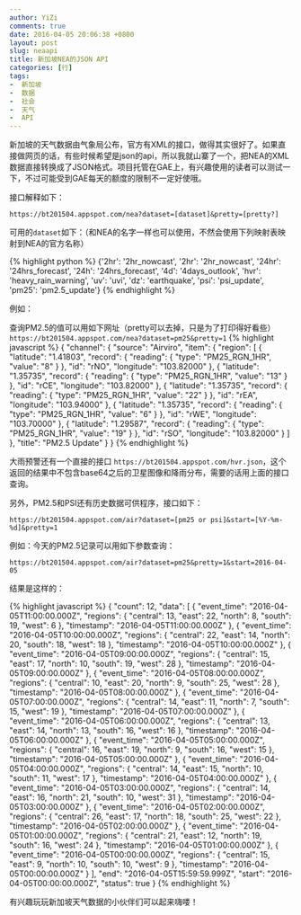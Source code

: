 ```yaml
---
author: YiZi
comments: true
date: 2016-04-05 20:06:38 +0800
layout: post
slug: neaapi
title: 新加坡NEA的JSON API
categories: [行]
tags:
-  新加坡
-  数据
-  社会
-  天气
-  API
---
```


新加坡的天气数据由气象局公布，官方有XML的接口，做得其实很好了。如果直接做网页的话，有些时候希望是json的api，所以我就山寨了一个，把NEA的XML数据直接转换成了JSON格式。项目托管在GAE上，有兴趣使用的读者可以测试一下，不过可能受到GAE每天的额度的限制不一定好使哦。

接口解释如下：

`https://bt201504.appspot.com/nea?dataset=[dataset]&pretty=[pretty?]`

可用的`dataset`如下：（和NEA的名字一样也可以使用，不然会使用下列映射表映射到NEA的官方名称）

{% highlight python %}
{'2hr': '2hr_nowcast',
	'2hr': '2hr_nowcast',
	'24hr': '24hrs_forecast',
	'24h': '24hrs_forecast',
	'4d': '4days_outlook',
	'hvr': 'heavy_rain_warning',
	'uv': 'uvi',
	'dz': 'earthquake',
	'psi': 'psi_update',
	'pm25': 'pm2.5_update'}
{% endhighlight %}

例如：

查询PM2.5的值可以用如下网址（pretty可以去掉，只是为了打印得好看些）
`https://bt201504.appspot.com/nea?dataset=pm25&pretty=1`
{% highlight javascript %}
{
    "channel": {
        "source": "Airviro", 
        "item": {
            "region": [
                {
                    "latitude": "1.41803", 
                    "record": {
                        "reading": {
                            "type": "PM25_RGN_1HR", 
                            "value": "8"
                        }
                    }, 
                    "id": "rNO", 
                    "longitude": "103.82000"
                }, 
                {
                    "latitude": "1.35735", 
                    "record": {
                        "reading": {
                            "type": "PM25_RGN_1HR", 
                            "value": "13"
                        }
                    }, 
                    "id": "rCE", 
                    "longitude": "103.82000"
                }, 
                {
                    "latitude": "1.35735", 
                    "record": {
                        "reading": {
                            "type": "PM25_RGN_1HR", 
                            "value": "22"
                        }
                    }, 
                    "id": "rEA", 
                    "longitude": "103.94000"
                }, 
                {
                    "latitude": "1.35735", 
                    "record": {
                        "reading": {
                            "type": "PM25_RGN_1HR", 
                            "value": "6"
                        }
                    }, 
                    "id": "rWE", 
                    "longitude": "103.70000"
                }, 
                {
                    "latitude": "1.29587", 
                    "record": {
                        "reading": {
                            "type": "PM25_RGN_1HR", 
                            "value": "19"
                        }
                    }, 
                    "id": "rSO", 
                    "longitude": "103.82000"
                }
            ]
        }, 
        "title": "PM2.5 Update"
    }
}
{% endhighlight %}

大雨预警还有一个直接的接口 `https://bt201504.appspot.com/hvr.json`，这个返回的结果中不包含base64之后的卫星图像和降雨分布，需要的话用上面的接口查询。

另外，PM2.5和PSI还有历史数据可供程序，接口如下：

`https://bt201504.appspot.com/air?dataset=[pm25 or psi]&start=[%Y-%m-%d]&pretty=1`

例如：今天的PM2.5记录可以用如下参数查询：

`https://bt201504.appspot.com/air?dataset=pm25&pretty=1&start=2016-04-05`

结果是这样的：

{% highlight javascript %}
{
    "count": 12, 
    "data": [
        {
            "event_time": "2016-04-05T11:00:00.000Z", 
            "regions": {
                "central": 13, 
                "east": 22, 
                "north": 8, 
                "south": 19, 
                "west": 6
            }, 
            "timestamp": "2016-04-05T11:00:00.000Z"
        }, 
        {
            "event_time": "2016-04-05T10:00:00.000Z", 
            "regions": {
                "central": 22, 
                "east": 14, 
                "north": 20, 
                "south": 18, 
                "west": 18
            }, 
            "timestamp": "2016-04-05T10:00:00.000Z"
        }, 
        {
            "event_time": "2016-04-05T09:00:00.000Z", 
            "regions": {
                "central": 15, 
                "east": 17, 
                "north": 10, 
                "south": 19, 
                "west": 28
            }, 
            "timestamp": "2016-04-05T09:00:00.000Z"
        }, 
        {
            "event_time": "2016-04-05T08:00:00.000Z", 
            "regions": {
                "central": 10, 
                "east": 20, 
                "north": 9, 
                "south": 25, 
                "west": 28
            }, 
            "timestamp": "2016-04-05T08:00:00.000Z"
        }, 
        {
            "event_time": "2016-04-05T07:00:00.000Z", 
            "regions": {
                "central": 14, 
                "east": 11, 
                "north": 7, 
                "south": 15, 
                "west": 19
            }, 
            "timestamp": "2016-04-05T07:00:00.000Z"
        }, 
        {
            "event_time": "2016-04-05T06:00:00.000Z", 
            "regions": {
                "central": 13, 
                "east": 14, 
                "north": 13, 
                "south": 16, 
                "west": 16
            }, 
            "timestamp": "2016-04-05T06:00:00.000Z"
        }, 
        {
            "event_time": "2016-04-05T05:00:00.000Z", 
            "regions": {
                "central": 16, 
                "east": 19, 
                "north": 9, 
                "south": 16, 
                "west": 15
            }, 
            "timestamp": "2016-04-05T05:00:00.000Z"
        }, 
        {
            "event_time": "2016-04-05T04:00:00.000Z", 
            "regions": {
                "central": 14, 
                "east": 15, 
                "north": 10, 
                "south": 11, 
                "west": 17
            }, 
            "timestamp": "2016-04-05T04:00:00.000Z"
        }, 
        {
            "event_time": "2016-04-05T03:00:00.000Z", 
            "regions": {
                "central": 14, 
                "east": 16, 
                "north": 21, 
                "south": 10, 
                "west": 31
            }, 
            "timestamp": "2016-04-05T03:00:00.000Z"
        }, 
        {
            "event_time": "2016-04-05T02:00:00.000Z", 
            "regions": {
                "central": 26, 
                "east": 17, 
                "north": 18, 
                "south": 25, 
                "west": 22
            }, 
            "timestamp": "2016-04-05T02:00:00.000Z"
        }, 
        {
            "event_time": "2016-04-05T01:00:00.000Z", 
            "regions": {
                "central": 21, 
                "east": 12, 
                "north": 19, 
                "south": 16, 
                "west": 24
            }, 
            "timestamp": "2016-04-05T01:00:00.000Z"
        }, 
        {
            "event_time": "2016-04-05T00:00:00.000Z", 
            "regions": {
                "central": 15, 
                "east": 9, 
                "north": 10, 
                "south": 10, 
                "west": 9
            }, 
            "timestamp": "2016-04-05T00:00:00.000Z"
        }
    ], 
    "end": "2016-04-05T15:59:59.999Z", 
    "start": "2016-04-05T00:00:00.000Z", 
    "status": true
}
{% endhighlight %}

有兴趣玩玩新加坡天气数据的小伙伴们可以起来嗨喽！

